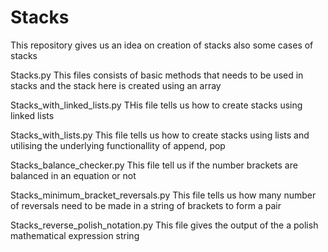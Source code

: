 # Stacks
This repository gives us an idea on creation of stacks also some cases of stacks 

Stacks.py
This files consists of basic methods that needs to be used in stacks and the stack here is created using an array

Stacks_with_linked_lists.py
THis file tells us how to create stacks using linked lists

Stacks_with_lists.py
This file tells us how to create stacks using lists and utilising the underlying functionallity of append, pop

Stacks_balance_checker.py
This file tell us if the number brackets are balanced in an equation or not

Stacks_minimum_bracket_reversals.py
This file tells us how many number of reversals need to be made in a string of brackets to form a pair

Stacks_reverse_polish_notation.py
This file gives the output of the a polish mathematical expression string 
